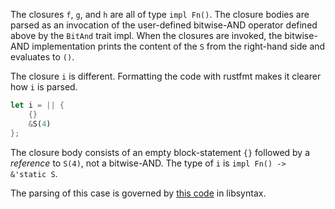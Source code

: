 The closures `f`, `g`, and `h` are all of type `impl Fn()`. The closure bodies
are parsed as an invocation of the user-defined bitwise-AND operator defined
above by the `BitAnd` trait impl. When the closures are invoked, the bitwise-AND
implementation prints the content of the `S` from the right-hand side and
evaluates to `()`.

The closure `i` is different. Formatting the code with rustfmt makes it clearer
how `i` is parsed.

```rust
let i = || {
    {}
    &S(4)
};
```

The closure body consists of an empty block-statement `{}` followed by a
*reference* to `S(4)`, not a bitwise-AND. The type of `i` is `impl Fn() ->
&'static S`.

The parsing of this case is governed by [this code][classify] in libsyntax.

[classify]: https://github.com/rust-lang/rust/blob/1.30.1/src/libsyntax/parse/classify.rs#L17-L37